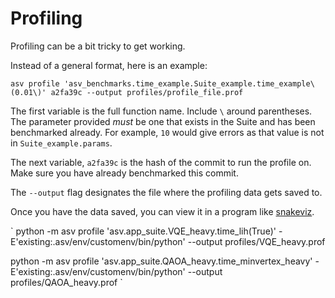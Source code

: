 # Profiling

Profiling can be a bit tricky to get working.

Instead of a general format, here is an example:

`asv profile 'asv_benchmarks.time_example.Suite_example.time_example\(0.01\)' a2fa39c --output profiles/profile_file.prof`

The first variable is the full function name.  Include `\` around parentheses.  The parameter provided *must* be one that exists in the Suite and has been benchmarked already. For example, `10` would give errors as that value is not in `Suite_example.params`.

The next variable, `a2fa39c` is the hash of the commit to run the profile on.  Make sure you have already benchmarked this commit.

The `--output` flag designates the file where the profiling data gets saved to.

Once you have the data saved, you can view it in a program like [snakeviz](https://jiffyclub.github.io/snakeviz/).

`
python -m asv profile 'asv.app_suite.VQE_heavy.time_lih\(True\)' -E'existing:.asv/env/customenv/bin/python' --output profiles/VQE_heavy.prof 

python -m asv profile 'asv.app_suite.QAOA_heavy.time_minvertex_heavy' -E'existing:.asv/env/customenv/bin/python' --output profiles/QAOA_heavy.prof 
`